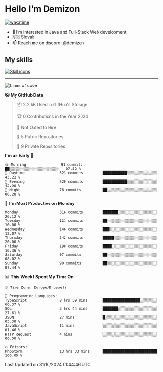 # Hello I'm Demizon
[![wakatime](https://wakatime.com/badge/user/6ad1949f-d6d7-44f9-9eee-c35e54cc499b.svg)](https://wakatime.com/@6ad1949f-d6d7-44f9-9eee-c35e54cc499b)
- 👀 I’m interested in Java and Full-Stack Web development
- 🇸🇰 Slovak
- 📫 Reach me on discord: @demizon

## My skills
[![Skill icons](https://skillicons.dev/icons?i=java,js,ts,html,css,react,nextjs,tailwind,supabase,py,git,docker,linux,mysql,postgres,mongo&theme=dark)](https://github.com/Demizon3433)

---

<!--START_SECTION:waka-->
![Lines of code](https://img.shields.io/badge/From%20Hello%20World%20I%27ve%20Written-324.8%20thousand%20lines%20of%20code-blue)

**🐱 My GitHub Data** 

> 📦 2.2 kB Used in GitHub's Storage 
 > 
> 🏆 0 Contributions in the Year 2024
 > 
> 🚫 Not Opted to Hire
 > 
> 📜 5 Public Repositories 
 > 
> 🔑 9 Private Repositories 
 > 
**I'm an Early 🐤** 

```text
🌞 Morning                91 commits          ██░░░░░░░░░░░░░░░░░░░░░░░   07.52 % 
🌆 Daytime                523 commits         ███████████░░░░░░░░░░░░░░   43.22 % 
🌃 Evening                520 commits         ███████████░░░░░░░░░░░░░░   42.98 % 
🌙 Night                  76 commits          ██░░░░░░░░░░░░░░░░░░░░░░░   06.28 % 
```
📅 **I'm Most Productive on Monday** 

```text
Monday                   316 commits         ███████░░░░░░░░░░░░░░░░░░   26.12 % 
Tuesday                  121 commits         ██░░░░░░░░░░░░░░░░░░░░░░░   10.00 % 
Wednesday                146 commits         ███░░░░░░░░░░░░░░░░░░░░░░   12.07 % 
Thursday                 242 commits         █████░░░░░░░░░░░░░░░░░░░░   20.00 % 
Friday                   198 commits         ████░░░░░░░░░░░░░░░░░░░░░   16.36 % 
Saturday                 97 commits          ██░░░░░░░░░░░░░░░░░░░░░░░   08.02 % 
Sunday                   90 commits          ██░░░░░░░░░░░░░░░░░░░░░░░   07.44 % 
```


📊 **This Week I Spent My Time On** 

```text
🕑︎ Time Zone: Europe/Brussels

💬 Programming Languages: 
TypeScript               8 hrs 59 mins       █████████████████░░░░░░░░   66.37 % 
SQL                      3 hrs 44 mins       ███████░░░░░░░░░░░░░░░░░░   27.61 % 
JSON                     27 mins             █░░░░░░░░░░░░░░░░░░░░░░░░   03.38 % 
JavaScript               11 mins             ░░░░░░░░░░░░░░░░░░░░░░░░░   01.46 % 
HTTP Request             4 mins              ░░░░░░░░░░░░░░░░░░░░░░░░░   00.50 % 

🔥 Editors: 
PhpStorm                 13 hrs 33 mins      █████████████████████████   100.00 % 
```


 Last Updated on 31/10/2024 01:44:46 UTC
<!--END_SECTION:waka-->
